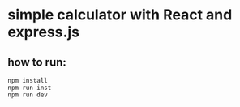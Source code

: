 # simple calculator with React and express.js
## how to run: 
 
    npm install
    npm run inst
    npm run dev
    
 
 
 
